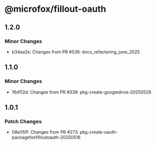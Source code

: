 # @microfox/fillout-oauth

## 1.2.0

### Minor Changes

- b34aa2e: Changes from PR #536: docs_refactoring_june_2025

## 1.1.0

### Minor Changes

- 16d112d: Changes from PR #339: pkg-create-googledrive-20250526

## 1.0.1

### Patch Changes

- 08e05ff: Changes from PR #273: pkg-create-oauth-packagefoxfilloutoauth-20250516

